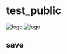 # test_public
![logo](https://github.com/minsop/test_public/blob/main/%EA%B3%B0.jpg.crdownload)
![logo][1]


[1]:https://github.com/minsop/test_public/blob/main/%EA%B3%B0.jpg.crdownload
## save

